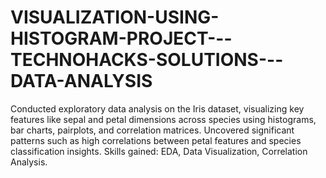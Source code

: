 # VISUALIZATION-USING-HISTOGRAM-PROJECT---TECHNOHACKS-SOLUTIONS---DATA-ANALYSIS
Conducted exploratory data analysis on the Iris dataset, visualizing key features like sepal and petal dimensions across species using histograms, bar charts, pairplots, and correlation matrices. Uncovered significant patterns such as high correlations between petal features and species classification insights. Skills gained: EDA, Data Visualization, Correlation Analysis.
